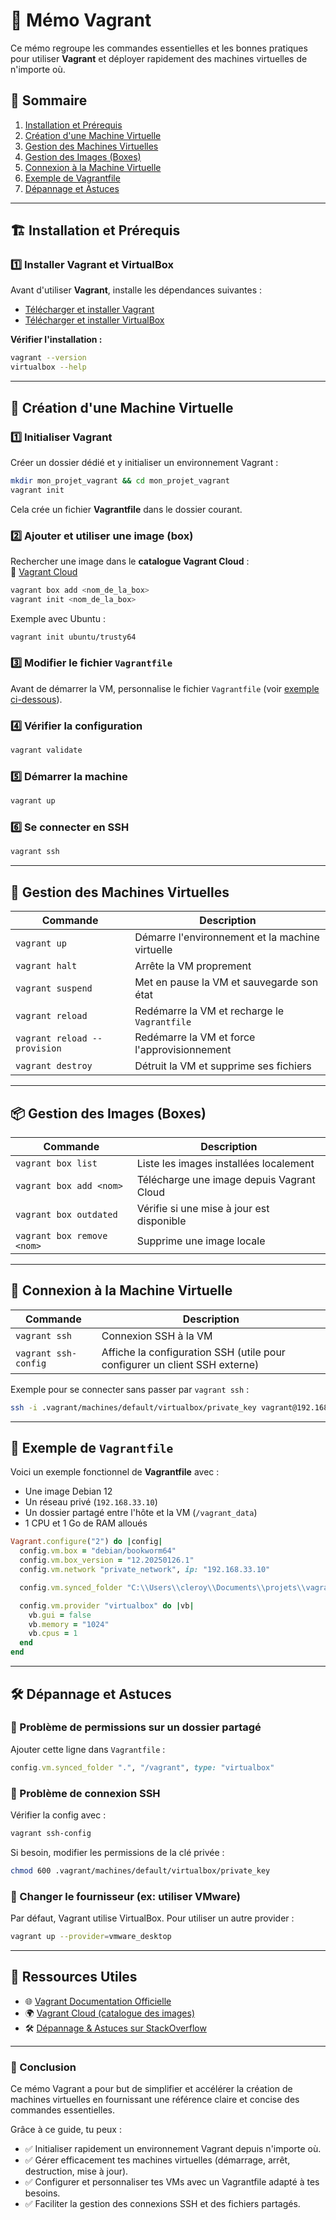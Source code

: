 # 📌 Mémo Vagrant

Ce mémo regroupe les commandes essentielles et les bonnes pratiques pour utiliser **Vagrant** et déployer rapidement des machines virtuelles de n'importe où.

## 📂 Sommaire

1. [Installation et Prérequis](#installation-et-prérequis)
2. [Création d'une Machine Virtuelle](#création-dune-machine-virtuelle)
3. [Gestion des Machines Virtuelles](#gestion-des-machines-virtuelles)
4. [Gestion des Images (Boxes)](#gestion-des-images-boxes)
5. [Connexion à la Machine Virtuelle](#connexion-à-la-machine-virtuelle)
6. [Exemple de Vagrantfile](#exemple-de-vagrantfile)
7. [Dépannage et Astuces](#dépannage-et-astuces)

---

## 🏗 Installation et Prérequis

### 1️⃣ Installer Vagrant et VirtualBox

Avant d'utiliser **Vagrant**, installe les dépendances suivantes :

- [Télécharger et installer Vagrant](https://developer.hashicorp.com/vagrant/downloads)
- [Télécharger et installer VirtualBox](https://www.virtualbox.org/wiki/Downloads)

**Vérifier l'installation :**
```sh
vagrant --version
virtualbox --help
```

---

## 🚀 Création d'une Machine Virtuelle

### 1️⃣ Initialiser Vagrant
Créer un dossier dédié et y initialiser un environnement Vagrant :
```sh
mkdir mon_projet_vagrant && cd mon_projet_vagrant
vagrant init
```
Cela crée un fichier **Vagrantfile** dans le dossier courant.

### 2️⃣ Ajouter et utiliser une image (box)
Rechercher une image dans le **catalogue Vagrant Cloud** :  
🔗 [Vagrant Cloud](https://app.vagrantup.com/boxes/search)

```sh
vagrant box add <nom_de_la_box>
vagrant init <nom_de_la_box>
```
Exemple avec Ubuntu :
```sh
vagrant init ubuntu/trusty64
```

### 3️⃣ Modifier le fichier `Vagrantfile`
Avant de démarrer la VM, personnalise le fichier `Vagrantfile` (voir [exemple ci-dessous](#exemple-de-vagrantfile)).

### 4️⃣ Vérifier la configuration
```sh
vagrant validate
```

### 5️⃣ Démarrer la machine
```sh
vagrant up
```

### 6️⃣ Se connecter en SSH
```sh
vagrant ssh
```

---

## 🔄 Gestion des Machines Virtuelles

| Commande | Description |
|----------|------------|
| `vagrant up` | Démarre l'environnement et la machine virtuelle |
| `vagrant halt` | Arrête la VM proprement |
| `vagrant suspend` | Met en pause la VM et sauvegarde son état |
| `vagrant reload` | Redémarre la VM et recharge le `Vagrantfile` |
| `vagrant reload --provision` | Redémarre la VM et force l'approvisionnement |
| `vagrant destroy` | Détruit la VM et supprime ses fichiers |

---

## 📦 Gestion des Images (Boxes)

| Commande | Description |
|----------|------------|
| `vagrant box list` | Liste les images installées localement |
| `vagrant box add <nom>` | Télécharge une image depuis Vagrant Cloud |
| `vagrant box outdated` | Vérifie si une mise à jour est disponible |
| `vagrant box remove <nom>` | Supprime une image locale |

---

## 🔌 Connexion à la Machine Virtuelle

| Commande | Description |
|----------|------------|
| `vagrant ssh` | Connexion SSH à la VM |
| `vagrant ssh-config` | Affiche la configuration SSH (utile pour configurer un client SSH externe) |

Exemple pour se connecter sans passer par `vagrant ssh` :
```sh
ssh -i .vagrant/machines/default/virtualbox/private_key vagrant@192.168.33.10
```

---

## 📝 Exemple de `Vagrantfile`

Voici un exemple fonctionnel de **Vagrantfile** avec :
- Une image Debian 12
- Un réseau privé (`192.168.33.10`)
- Un dossier partagé entre l'hôte et la VM (`/vagrant_data`)
- 1 CPU et 1 Go de RAM alloués

```ruby
Vagrant.configure("2") do |config|
  config.vm.box = "debian/bookworm64"
  config.vm.box_version = "12.20250126.1"
  config.vm.network "private_network", ip: "192.168.33.10"

  config.vm.synced_folder "C:\\Users\\cleroy\\Documents\\projets\\vagrant\\data", "/vagrant_data"

  config.vm.provider "virtualbox" do |vb|
    vb.gui = false
    vb.memory = "1024"
    vb.cpus = 1
  end
end
```

---

## 🛠 Dépannage et Astuces

### 📌 Problème de permissions sur un dossier partagé
Ajouter cette ligne dans `Vagrantfile` :
```ruby
config.vm.synced_folder ".", "/vagrant", type: "virtualbox"
```

### 📌 Problème de connexion SSH
Vérifier la config avec :
```sh
vagrant ssh-config
```
Si besoin, modifier les permissions de la clé privée :
```sh
chmod 600 .vagrant/machines/default/virtualbox/private_key
```

### 📌 Changer le fournisseur (ex: utiliser VMware)
Par défaut, Vagrant utilise VirtualBox. Pour utiliser un autre provider :
```sh
vagrant up --provider=vmware_desktop
```

---

## 🎯 Ressources Utiles

- 🌐 [Vagrant Documentation Officielle](https://developer.hashicorp.com/vagrant)
- 🌍 [Vagrant Cloud (catalogue des images)](https://app.vagrantup.com/boxes/search)
- 🛠 [Dépannage & Astuces sur StackOverflow](https://stackoverflow.com/questions/tagged/vagrant)

---

### 📌 Conclusion

Ce mémo Vagrant a pour but de simplifier et accélérer la création de machines virtuelles en fournissant une référence claire et concise des commandes essentielles.

Grâce à ce guide, tu peux :
- ✅ Initialiser rapidement un environnement Vagrant depuis n'importe où.
- ✅ Gérer efficacement tes machines virtuelles (démarrage, arrêt, destruction, mise à jour).
- ✅ Configurer et personnaliser tes VMs avec un Vagrantfile adapté à tes besoins.
- ✅ Faciliter la gestion des connexions SSH et des fichiers partagés.
